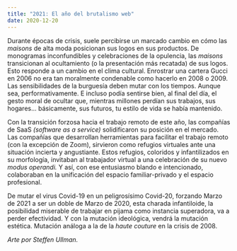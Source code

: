 ```yaml
---
title: "2021: El año del brutalismo web"
date: 2020-12-20
---
```


Durante épocas de crisis, suele percibirse un marcado cambio en cómo las *maisons* de alta moda posicionan sus logos en sus productos. De monogramas inconfundibles y celebraciones de la opulencia, las *maisons* transicionan al ocultamiento (o la presentación más recatada) de sus logos. Esto responde a un cambio en el clima cultural. Enrostrar una cartera Gucci en 2006 no era tan moralmente condenable como hacerlo en 2008 o 2009. Las sensibilidades de la burguesía deben mutar con los tiempos. Aunque sea, performativamente. E incluso podía sentirse bien, al final del día, el gesto moral de ocultar que, mientras millones perdían sus trabajos, sus hogares... básicamente, sus futuros, tu estilo de vida se había mantenido.

Con la transición forzosa hacia el trabajo remoto de este año, las compañías de SaaS *(software as a service)* solidificaron su posición en el mercado. Las compañías que desarrollan herramientas para facilitar el trabajo remoto (con la excepción de Zoom), sirvieron como refugios virtuales ante una situación incierta y angustiante. Estos refugios, coloridos y infantilizados en su morfología, invitaban al trabajador virtual a una celebración de su nuevo *modus operandi.* Y así, con ese entusiasmo blando e intencionado, colaboraban en la unificación del espacio familiar-privado y el espacio profesional.

De mutar el virus Covid-19 en un peligrosísimo Covid-20, forzando Marzo de 2021 a ser un doble de Marzo de 2020, esta charada infantiloide, la posibilidad miserable de trabajar en pijama como instancia superadora, va a perder efectividad. Y con la mutación ideológica, vendrá la mutación estética. Mutación análoga a la de la *haute couture* en la crisis de 2008.

*Arte por Steffen Ullman.*